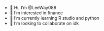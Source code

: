 - 👋 Hi, I’m @LeeWay088
- 👀 I’m interested in finance
- 🌱 I’m currently learning R studio and python
- 💞️ I’m looking to collaborate on idk

<!---
LeeWay088/LeeWay088 is a ✨ special ✨ repository because its `README.md` (this file) appears on your GitHub profile.
You can click the Preview link to take a look at your changes.
--->
